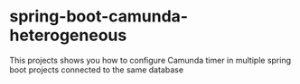 # spring-boot-camunda-heterogeneous
This projects shows you how to configure Camunda timer in multiple spring boot projects connected to the same database
